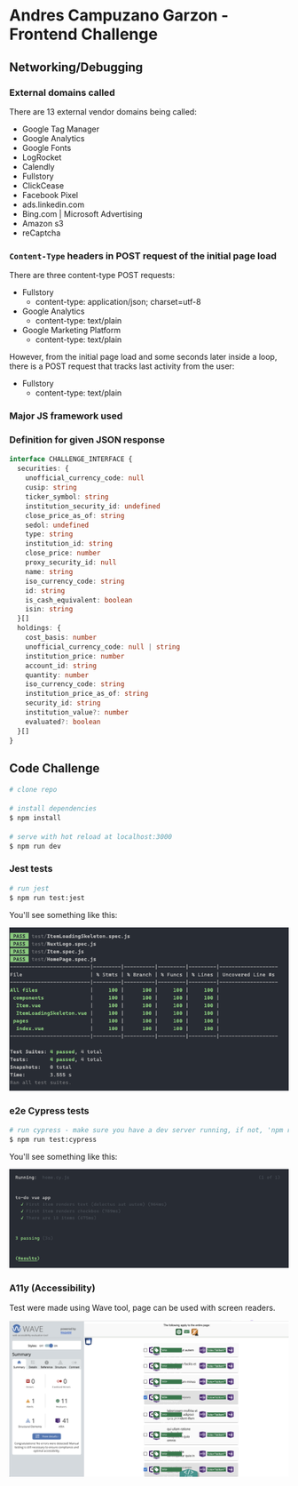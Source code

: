 # Andres Campuzano Garzon - Frontend Challenge

## Networking/Debugging

### External domains called

There are 13 external vendor domains being called:

* Google Tag Manager
* Google Analytics
* Google Fonts
* LogRocket
* Calendly
* Fullstory
* ClickCease
* Facebook Pixel
* ads.linkedin.com
* Bing.com | Microsoft Advertising
* Amazon s3
* reCaptcha

### `Content-Type` headers in POST request of the initial page load

There are three content-type POST requests:

* Fullstory
  * content-type: application/json; charset=utf-8
* Google Analytics
  * content-type: text/plain
* Google Marketing Platform
  * content-type: text/plain


However, from the initial page load and some seconds later inside a loop, there is a POST request that tracks last activity from the user:

* Fullstory
  * content-type: text/plain

### Major JS framework used

### Definition for given JSON response

```typescript
interface CHALLENGE_INTERFACE {
  securities: {
    unofficial_currency_code: null
    cusip: string
    ticker_symbol: string
    institution_security_id: undefined
    close_price_as_of: string
    sedol: undefined
    type: string
    institution_id: string
    close_price: number
    proxy_security_id: null
    name: string
    iso_currency_code: string
    id: string
    is_cash_equivalent: boolean
    isin: string
  }[]
  holdings: {
    cost_basis: number
    unofficial_currency_code: null | string
    institution_price: number
    account_id: string
    quantity: number
    iso_currency_code: string
    institution_price_as_of: string
    security_id: string
    institution_value?: number
    evaluated?: boolean
  }[]
}
```



## Code Challenge

```bash
# clone repo

# install dependencies
$ npm install

# serve with hot reload at localhost:3000
$ npm run dev
```

### Jest tests

```bash
# run jest
$ npm run test:jest
```

You'll see something like this:

![jest coverage](readme_files/jest.png)

### e2e Cypress tests

```bash
# run cypress - make sure you have a dev server running, if not, 'npm run dev' first
$ npm run test:cypress
```

You'll see something like this:

![cypress](readme_files/cypress.png)

### A11y (Accessibility)

Test were made using Wave tool, page can be used with screen readers.

![Accessibility](readme_files/accesibility.png)
